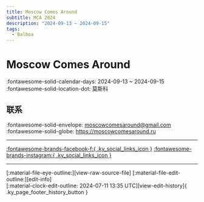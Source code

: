 ```yaml
---
title: Moscow Comes Around
subtitle: MCA 2024
description: "2024-09-13 ~ 2024-09-15"
tags:
  - Balboa
---
```


# Moscow Comes Around 

:fontawesome-solid-calendar-days: 2024-09-13 ~ 2024-09-15  
:fontawesome-solid-location-dot: 莫斯科  

## 联系

:fontawesome-solid-envelope: <moscowcomesaround@gmail.com>  
:fontawesome-solid-globe: <https://moscowcomesaround.ru>  

---

 [:fontawesome-brands-facebook-f:{ .ky_social_links_icon }](https://www.facebook.com/moscowcomesaround) [:fontawesome-brands-instagram:{ .ky_social_links_icon }](https://instagram.com/moscowcomesaround)

---

<div class="ky_page_footer" markdown>
<div class="ky_page_footer_trailing" markdown="span">
[:material-file-eye-outline:][view-raw-source-file]
[:material-file-edit-outline:][edit-info]
</div>
<div class="ky_page_footer_leading" markdown="span">
[:material-clock-edit-outline: 2024-07-11 13:35 UTC][view-edit-history]{ .ky_page_footer_history_button }
</div>
</div>

[view-raw-source-file]: https://github.com/swingdance/events/blob/main/2024/ru_RU/moscow-comes-around-2024.json "查看原始源文件"
[edit-info]: https://github.com/swingdance/events/issues/new?assignees=&labels=update+event&projects=&template=03-update_entity.yml&title=%5B2024%2Fru_RU%5D%20Update%20Event%3A%20Moscow%20Comes%20Around&region=ru_RU&year=2024&id=moscow-comes-around-2024&name=Moscow%20Comes%20Around&org_id= "编辑信息"

[view-edit-history]: https://github.com/swingdance/events/commits/main/2024/ru_RU/moscow-comes-around-2024.json "查看编辑历史"
